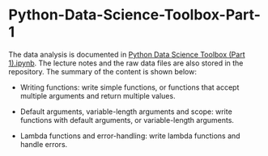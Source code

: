 # Python-Data-Science-Toolbox-Part-1

The data analysis is documented in [Python Data Science Toolbox (Part 1).ipynb](https://github.com/iDataist/Python-Data-Science-Toolbox-Part-1/blob/master/Python%20Data%20Science%20Toolbox%20(Part%201).ipynb). The lecture notes and the raw data files are also stored in the repository. The summary of the content is shown below:

- Writing functions: write simple functions, or functions that accept multiple arguments and return multiple values.

- Default arguments, variable-length arguments and scope: write functions with default arguments, or variable-length arguments.

- Lambda functions and error-handling: write lambda functions and handle errors.
